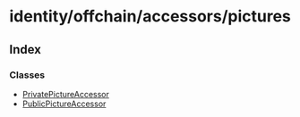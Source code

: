 # identity/offchain/accessors/pictures

## Index

### Classes

* [PrivatePictureAccessor]()
* [PublicPictureAccessor]()

